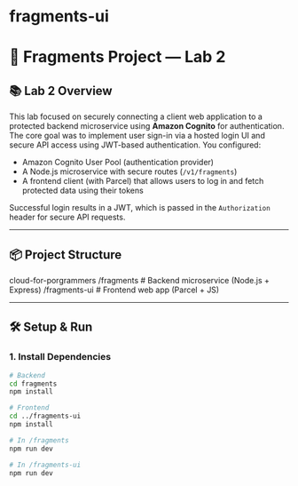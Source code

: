 # fragments-ui

# 🧩 Fragments Project — Lab 2

## 📚 Lab 2 Overview

This lab focused on securely connecting a client web application to a protected backend microservice using **Amazon Cognito** for authentication. The core goal was to implement user sign-in via a hosted login UI and secure API access using JWT-based authentication. You configured:

- Amazon Cognito User Pool (authentication provider)
- A Node.js microservice with secure routes (`/v1/fragments`)
- A frontend client (with Parcel) that allows users to log in and fetch protected data using their tokens

Successful login results in a JWT, which is passed in the `Authorization` header for secure API requests.

---

## 📦 Project Structure
cloud-for-porgrammers
/fragments # Backend microservice (Node.js + Express)
/fragments-ui # Frontend web app (Parcel + JS)


---

## 🛠 Setup & Run

### 1. Install Dependencies

```bash
# Backend
cd fragments
npm install

# Frontend
cd ../fragments-ui
npm install

# In /fragments
npm run dev

# In /fragments-ui
npm run dev 
```
